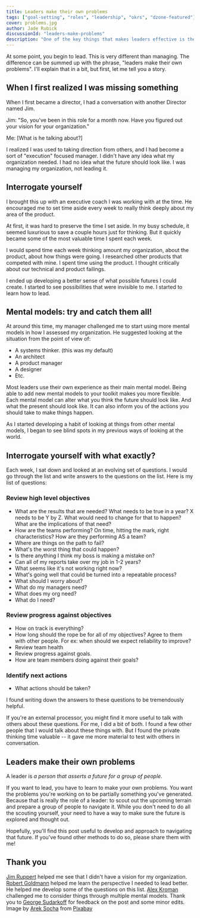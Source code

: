 ```yaml
---
title: Leaders make their own problems
tags: ["goal-setting", "roles", "leadership", "okrs", "dzone-featured"]
cover: problems.jpg
author: Jade Rubick
discussionId: "leaders-make-problems"
description: "One of the key things that makes leaders effective is the ability to orient themselves. Leaders make their own problems. This post shares how to do that."
---
```


At some point, you begin to lead. This is very different than managing. The difference can be summed up with the phrase, "leaders make their own problems". I'll explain that in a bit, but first, let me tell you a story. 

<re-img src="problems.jpg"></re-img>

## When I first realized I was missing something

When I first became a director, I had a conversation with another Director named Jim. 

Jim: "So, you've been in this role for a month now. Have you figured out your vision for your organization."

Me: [What is he talking about?]

I realized I was used to taking direction from others, and I had become a sort of "execution" focused manager. I didn't have any idea what my organization needed. I had no idea what the future should look like. I was managing my organization, not leading it.

## Interrogate yourself

I brought this up with an executive coach I was working with at the time. He encouraged me to set time aside every week to really think deeply about my area of the product.

At first, it was hard to preserve the time I set aside. In my busy schedule, it seemed luxurious to save a couple hours just for thinking. But it quickly became some of the most valuable time I spent each week. 

I would spend time each week thinking amount my organization, about the product, about how things were going. I researched other products that competed with mine. I spent time using the product. I thought critically about our technical and product failings. 

I ended up developing a better sense of what possible futures I could create. I started to see possibilities that were invisible to me. I started to learn how to lead.

## Mental models: try and catch them all!

At around this time, my manager challenged me to start using more mental models in how I assessed my organization. He suggested looking at the situation from the point of view of:

* A systems thinker. (this was my default)
* An architect
* A product manager
* A designer
* Etc.

Most leaders use their own experience as their main mental model. Being able to add new mental models to your toolkit makes you more flexible. Each mental model can alter what you think the future should look like. And what the present should look like. It can also inform you of the actions you should take to make things happen.

As I started developing a habit of looking at things from other mental models, I began to see blind spots in my previous ways of looking at the world. 

## Interrogate yourself with what exactly?

Each week, I sat down and looked at an evolving set of questions. I would go through the list and write answers to the questions on the list. Here is my list of questions:

### Review high level objectives

* What are the results that are needed? What needs to be true in a year? X needs to be Y by Z. What would need to change for that to happen? What are the implications of that need?
* How are the teams performing? On time, hitting the mark, right characteristics? How are they performing AS a team?
* Where are things on the path to fail?
* What's the worst thing that could happen?
* Is there anything I think my boss is making a mistake on?
* Can all of my reports take over my job in 1-2 years?
* What seems like it's not working right now?
* What's going well that could be turned into a repeatable process?
* What should I worry about?
* What do my managers need?
* What does my org need?
* What do I need?

### Review progress against objectives

* How on track is everything?
* How long should the rope be for all of my objectives? Agree to them with other people. For ex: when should we expect reliability to improve?
* Review team health
* Review progress against goals.
* How are team members doing against their goals?
 
### Identify next actions

* What actions should be taken?


I found writing down the answers to these questions to be tremendously helpful. 

If you're an external processor, you might find it more useful to talk with others about these questions. For me, I did a bit of both. I found a few other people that I would talk about these things with. But I found the private thinking time valuable -- it gave me more material to test with others in conversation.

## Leaders make their own problems

A leader is _a person that asserts a future for a group of people_. 

If you want to lead, you have to learn to make your own problems. You want the problems you're working on to be partially something you've generated. Because that is really the role of a leader: to scout out the upcoming terrain and prepare a group of people to navigate it. While you don't need to do all the scouting yourself, your need to have a way to make sure the future is explored and thought out.

Hopefully, you'll find this post useful to develop and approach to navigating that future. If you've found other methods to do so, please share them with me!

## Thank you

[Jim Ruppert](https://www.linkedin.com/in/jim-ruppert-0ba71/) helped me see that I didn't have a vision for my organization. [Robert Goldmann](https://www.linkedin.com/in/coachrg/) helped me learn the perspective I needed to lead better. He helped me develop some of the questions on this list. [Alex Kroman](https://www.linkedin.com/in/alexkroman/) challenged me to consider things through multiple mental models. Thank you to [George Sudarkoff](https://sudarkoff.com) for feedback on the post and some minor edits. Image by <a href="https://pixabay.com/users/qimono-1962238/?utm_source=link-attribution&amp;utm_medium=referral&amp;utm_campaign=image&amp;utm_content=1872665">Arek Socha</a> from <a href="https://pixabay.com//?utm_source=link-attribution&amp;utm_medium=referral&amp;utm_campaign=image&amp;utm_content=1872665">Pixabay</a>